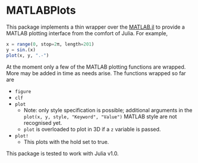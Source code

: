 # MATLABPlots

This package implements a thin wrapper over the
[MATLAB.jl](https://github.com/JuliaInterop/MATLAB.jl) to provide a MATLAB
plotting interface from the comfort of Julia. For example,

```julia
x = range(0, stop=2π, length=201)
y = sin.(x)
plot(x, y, ".-")
```

At the moment only a few of the MATLAB plotting functions are wrapped. More may
be added in time as needs arise. The functions wrapped so far are

* `figure`
* `clf`
* `plot`
    * Note: only style specification is possible; additional arguments in the
      `plot(x, y, style, "Keyword", "Value")` MATLAB style are not recognised yet.
	* `plot` is overloaded to plot in 3D if a `z` variable is passed.
* `plot!`
    * This plots with the hold set to true.

This package is tested to work with Julia v1.0.
